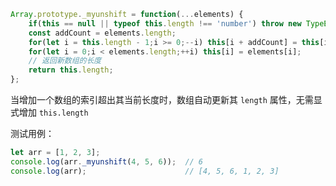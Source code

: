 ```JavaScript
Array.prototype._myunshift = function(...elements) {
    if(this == null || typeof this.length !== 'number') throw new TypeError(`${this} dose not have a valid length property`);
    const addCount = elements.length;
    for(let i = this.length - 1;i >= 0;--i) this[i + addCount] = this[i];
    for(let i = 0;i < elements.length;++i) this[i] = elements[i];
    // 返回新数组的长度
    return this.length;
};
```

当增加一个数组的索引超出其当前长度时，数组自动更新其 `length` 属性，无需显式增加 `this.length`

测试用例：

```JavaScript
let arr = [1, 2, 3];
console.log(arr._myunshift(4, 5, 6));  // 6
console.log(arr);                      // [4, 5, 6, 1, 2, 3]
```
